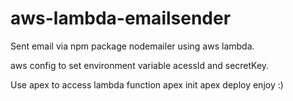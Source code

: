 # aws-lambda-emailsender
Sent email via npm package nodemailer using aws lambda.

aws config to set environment variable acessId and secretKey.

Use apex to access lambda function
apex init
apex deploy
enjoy :)